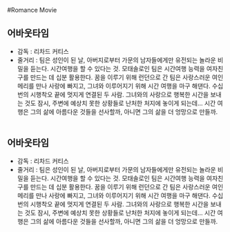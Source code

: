 #Romance Movie
## 어바웃타임
- 감독 : 리차드 커티스 <br>
- 줄거리 : 팀은 성인이 된 날, 아버지로부터 가문의 남자들에게만 유전되는 놀라운 비밀을 듣는다. 시간여행을 할 수 있다는 것. 모태솔로인 팀은 시간여행 능력을 여자친구를 만드는 데 십분 활용한다. 
꿈을 이루기 위해 런던으로 간 팀은 사랑스러운 여인 메리를 만나 사랑에 빠지고, 그녀와 이루어지기 위해 시간 여행을 마구 해댄다. 수십번의 시행착오 끝에 멋지게 연결된 두 사람. 그녀와의 사랑으로 행복한 시간을 보내는 것도 잠시, 주변에 예상치 못한 상황들로 난처한 처지에 놓이게 되는데...
시간 여행은 그의 삶에 아름다운 것들을 선사할까,
아니면 그의 삶을 더 엉망으로 만들까.
<br><br>
## 어바웃타임
- 감독 : 리차드 커티스 <br>
- 줄거리 : 팀은 성인이 된 날, 아버지로부터 가문의 남자들에게만 유전되는 놀라운 비밀을 듣는다. 시간여행을 할 수 있다는 것. 모태솔로인 팀은 시간여행 능력을 여자친구를 만드는 데 십분 활용한다. 
꿈을 이루기 위해 런던으로 간 팀은 사랑스러운 여인 메리를 만나 사랑에 빠지고, 그녀와 이루어지기 위해 시간 여행을 마구 해댄다. 수십번의 시행착오 끝에 멋지게 연결된 두 사람. 그녀와의 사랑으로 행복한 시간을 보내는 것도 잠시, 주변에 예상치 못한 상황들로 난처한 처지에 놓이게 되는데...
시간 여행은 그의 삶에 아름다운 것들을 선사할까,
아니면 그의 삶을 더 엉망으로 만들까.
<br><br>
